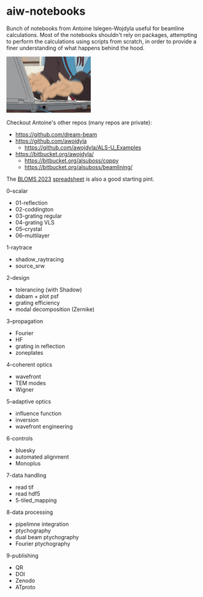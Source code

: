# aiw-notebooks
Bunch of notebooks from Antoine Islegen-Wojdyla useful for beamline calculations. Most of the notebooks shouldn't rely on packages, attempting to perform the calculations using scripts from scratch, in order to provide a finer understanding of what happens behind the hood.

![typing fast](./assets/typingfast.gif)

Checkout Antoine's other repos (many repos are private):
* https://github.com/dream-beam
* https://github.com/awojdyla
    * https://github.com/awojdyla/ALS-U_Examples
* https://bitbucket.org/awojdyla/
    * https://bitbucket.org/alsuboss/coppy
    * https://bitbucket.org/alsuboss/beamlining/

The [BLOMS 2023](https://sites.google.com/lbl.gov/bloms2023/home) [spreadsheet](https://docs.google.com/spreadsheets/d/1t_zjmHO1zYRhyP8823ERNZmFkafVMWfr8DKX4Lx5yyY/edit?usp=sharing) is also a good starting pint.

0–scalar
+ 01-reflection
+ 02-coddington
+ 03-grating regular
+ 04-grating VLS
+ 05–crystal
+ 06–multilayer

1-raytrace
+ shadow_raytracing
+ source_srw

2–design
+ tolerancing (with Shadow)
+ dabam + plot psf
+ grating efficiency
+ modal decomposition (Zernike)

3–propagation
+ Fourier
+ HF
+ grating in reflection
+ zoneplates

4–coherent optics
+ wavefront
+ TEM modes
+ Wigner

5–adaptive optics
+ influence function
+ inversion
+ wavefront engineering 

6-controls
+ bluesky
+ automated alignment
+ Monoplus

7-data handling
+ read tif
+ read hdf5
+ 5-tiled_mapping

8-data processing
+ pipelimne integration
+ ptychography
+ dual beam ptychography
+ Fourier ptychography

9-publishing
+ QR
+ DOI
+ Zenodo
+ ATproto

